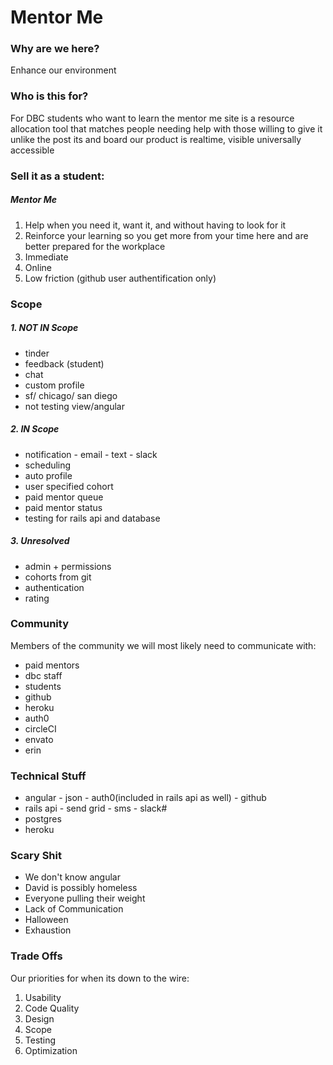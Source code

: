 # Mentor Me

###  Why are we here?
Enhance our environment

### Who is this for?
For DBC students who want to learn the mentor me site is a resource allocation tool that matches people needing help with those willing to give it unlike the post its and board our product is realtime, visible universally accessible

### Sell it as a student:

##### Mentor Me

1. Help when you need it, want it, and without having to look for it
2. Reinforce your learning so you get more from your time here and are better prepared for the workplace
3. Immediate
4. Online
5. Low friction (github user authentification only)

### Scope
##### 1. NOT IN Scope
- tinder
- feedback (student)
- chat
- custom profile
- sf/ chicago/ san diego
- not testing view/angular
##### 2. IN Scope
- notification - email - text - slack
- scheduling
- auto profile
- user specified cohort
- paid mentor queue
- paid mentor status
- testing for rails api and database
##### 3. Unresolved
- admin + permissions
- cohorts from git
- authentication
- rating

### Community
Members of the community we will most likely need to communicate with:
- paid mentors
- dbc staff
- students
- github
- heroku
- auth0
- circleCI
- envato
- erin

### Technical Stuff
- angular - json - auth0(included in rails api as well) - github
- rails api - send grid - sms - slack#
- postgres
- heroku

### Scary Shit
- We don't know angular
- David is possibly homeless
- Everyone pulling their weight
- Lack of Communication
- Halloween
- Exhaustion

### Trade Offs
Our priorities for when its down to the wire:
1. Usability
2. Code Quality
3. Design
4. Scope
5. Testing
6. Optimization
